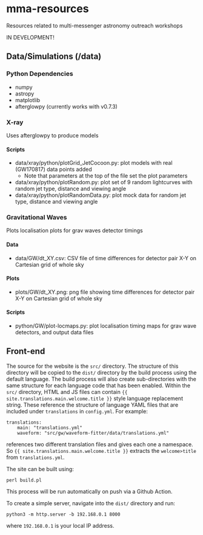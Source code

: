 # mma-resources
Resources related to multi-messenger astronomy outreach workshops

IN DEVELOPMENT!

## Data/Simulations (/data)

### Python Dependencies
* numpy
* astropy
* matplotlib
* afterglowpy (currently works with v0.7.3)


### X-ray
Uses afterglowpy to produce models

#### Scripts
* data/xray/python/plotGrid_JetCocoon.py: plot models with real (GW170817) data points added 
	* Note that parameters at the top of the file set the plot parameters
* data/xray/python/plotRandom.py: plot set of 9 random lightcurves with random jet type, distance and viewing angle
* data/xray/python/plotRandomData.py: plot mock data for random jet type, distance and viewing angle

### Gravitational Waves
Plots localisation plots for grav waves detector timings

#### Data
* data/GW/dt_XY.csv: CSV file of time differences for detector pair X-Y on Cartesian grid of whole sky

#### Plots
* plots/GW/dt_XY.png: png file showing time differences for detector pair X-Y on Cartesian grid of whole sky

#### Scripts
* python/GW/plot-locmaps.py: plot localisation timing maps for grav wave detectors, and output data files


## Front-end

The source for the website is the `src/` directory. The structure of this directory will be copied to the `dist/` directory by the build process using the default language. The build process will also create sub-directories with the same structure for each language code that has been enabled. Within the `src/` directory, HTML and JS files can contain ``{{ site.translations.main.welcome.title }}`` style language replacement string. These reference the structure of language YAML files	that are included under `translations` in `config.yml`. For example:

```
translations:
    main: "translations.yml"
    waveform: "src/gw/waveform-fitter/data/translations.yml"
```

references two different translation files and gives each one a namespace. So ``{{ site.translations.main.welcome.title }}`` extracts the `welcome>title` from `translations.yml`.

The site can be built using:

```perl build.pl```

This process will be run automatically on push via a Github Action.

To create a simple server, navigate into the `dist/` directory and run:

```python3 -m http.server -b 192.168.0.1 8000```

where `192.168.0.1` is your local IP address.